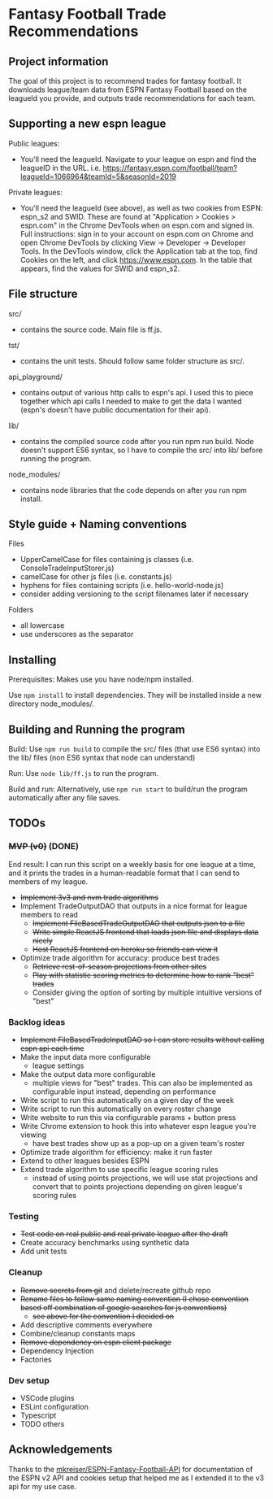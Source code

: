 # Fantasy Football Trade Recommendations

## Project information

The goal of this project is to recommend trades for fantasy football. It downloads league/team data from ESPN Fantasy Football based on the leagueId you provide, and outputs trade recommendations for each team.

## Supporting a new espn league

Public leagues:
  - You'll need the leagueId. Navigate to your league on espn and find the leagueID in the URL. i.e. https://fantasy.espn.com/football/team?leagueId=1066964&teamId=5&seasonId=2019

Private leagues:
  - You'll need the leagueId (see above), as well as two cookies from ESPN: espn_s2 and SWID. These are found at "Application > Cookies > espn.com" in the Chrome DevTools when on espn.com and signed in. Full instructions: sign in to your account on espn.com on Chrome and open Chrome DevTools by clicking View -> Developer -> Developer Tools. In the DevTools window, click the Application tab at the top, find Cookies on the left, and click https://www.espn.com. In the table that appears, find the values for SWID and espn_s2.

## File structure

src/

- contains the source code. Main file is ff.js.

tst/

- contains the unit tests. Should follow same folder structure as src/.

api_playground/

- contains output of various http calls to espn's api. I used this to piece together which api calls I needed to make to get the data I wanted (espn's doesn't have public documentation for their api).

lib/

- contains the compiled source code after you run npm run build. Node doesn't support ES6 syntax, so I have to compile the src/ into lib/ before running the program.

node_modules/

- contains node libraries that the code depends on after you run npm install.

## Style guide + Naming conventions

Files

- UpperCamelCase for files containing js classes (i.e. ConsoleTradeInputStorer.js)
- camelCase for other js files (i.e. constants.js)
- hyphens for files containing scripts (i.e. hello-world-node.js)
- consider adding versioning to the script filenames later if necessary

Folders

- all lowercase
- use underscores as the separator

## Installing

Prerequisites: Makes use you have node/npm installed.

Use `npm install` to install dependencies. They will be installed inside a new directory node_modules/.

## Building and Running the program

Build: Use `npm run build` to compile the src/ files (that use ES6 syntax) into the lib/ files (non ES6 syntax that node can understand)

Run: Use `node lib/ff.js` to run the program.

Build and run: Alternatively, use `npm run start` to build/run the program automatically after any file saves.

## TODOs

### ~~MVP (v0)~~ (DONE)

End result: I can run this script on a weekly basis for one league at a time, and it prints the trades in a human-readable format that I can send to members of my league.

- ~~Implement 3v3 and nvm trade algorithms~~
- Implement TradeOutputDAO that outputs in a nice format for league members to read
  - ~~Implement FileBasedTradeOutputDAO that outputs json to a file~~
  - ~~Write simple ReactJS frontend that loads json file and displays data nicely~~
  - ~~Host ReactJS frontend on heroku so friends can view it~~
- Optimize trade algorithm for accuracy: produce best trades
  - ~~Retrieve rest-of-season projections from other sites~~
  - ~~Play with statistic scoring metrics to determine how to rank "best" trades~~
  - Consider giving the option of sorting by multiple intuitive versions of "best"

### Backlog ideas

- ~~Implement FileBasedTradeInputDAO so I can store results without calling espn api each time~~
- Make the input data more configurable
  - league settings
- Make the output data more configurable
  - multiple views for "best" trades. This can also be implemented as configurable input instead, depending on performance
- Write script to run this automatically on a given day of the week
- Write script to run this automatically on every roster change
- Write website to run this via configurable params + button press
- Write Chrome extension to hook this into whatever espn league you're viewing
  - have best trades show up as a pop-up on a given team's roster
- Optimize trade algorithm for efficiency: make it run faster
- Extend to other leagues besides ESPN
- Extend trade algorithm to use specific league scoring rules
  - instead of using points projections, we will use stat projections and convert that to points projections depending on given league's scoring rules

### Testing

- ~~Test code on real public and real private league after the draft~~
- Create accuracy benchmarks using synthetic data
- Add unit tests

### Cleanup

- ~~Remove secrets from git~~ and delete/recreate github repo
- ~~Rename files to follow same naming convention (I chose convention based off combination of google searches for js conventions)~~
  - ~~see above for the convention I decided on~~
- Add descriptive comments everywhere
- Combine/cleanup constants maps
- ~~Remove dependency on espn client package~~
- Dependency Injection
- Factories

### Dev setup

- VSCode plugins
- ESLint configuration
- Typescript
- TODO others

## Acknowledgements

Thanks to the [mkreiser/ESPN-Fantasy-Football-API](https://github.com/mkreiser/ESPN-Fantasy-Football-API) for documentation of the ESPN v2 API and cookies setup that helped me as I extended it to the v3 api for my use case.
